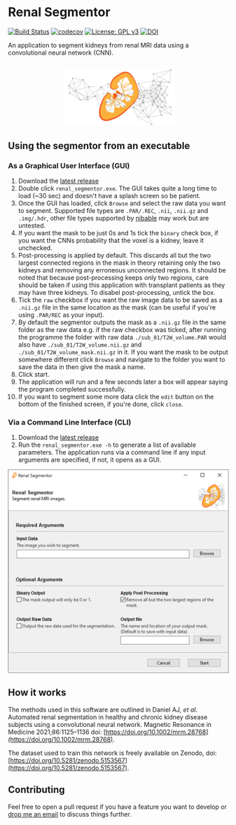 # Renal Segmentor
[![Build Status](https://travis-ci.com/alexdaniel654/Renal_Segmentor.svg?token=fiWxYk2SzMsVfjbp9BPV&branch=master)](https://travis-ci.com/alexdaniel654/Renal_Segmentor)
[![codecov](https://codecov.io/gh/alexdaniel654/Renal_Segmentor/branch/master/graph/badge.svg?token=6oSiDfrFpJ)](https://codecov.io/gh/alexdaniel654/Renal_Segmentor)
[![License: GPL v3](https://img.shields.io/badge/License-GPLv3-blue.svg)](https://www.gnu.org/licenses/gpl-3.0)
[![DOI](https://zenodo.org/badge/236753300.svg)](https://zenodo.org/badge/latestdoi/236753300)

An application to segment kidneys from renal MRI data using a convolutional neural network (CNN).

<h2 align="center"><img src="images/banner.png" height="128"></h2>

## Using the segmentor from an executable
### As a Graphical User Interface (GUI)

1. Download the [latest release](https://github.com/alexdaniel654/Renal_Segmentor/releases/download/latest/renal_segmentor.exe)
2. Double click `renal_segmentor.exe`. The GUI takes quite a long time to load (~30 sec) and doesn't have a splash screen so be patient.
3. Once the GUI has loaded, click `Browse` and select the raw data you want to segment. Supported file types are `.PAR/.REC`, `.nii`, `.nii.gz` and `.img/.hdr`, other file types supported by [nibable](https://nipy.org/nibabel/api.html#file-formats) may work but are untested.
4. If you want the mask to be just 0s and 1s tick the `binary` check box, if you want the CNNs probability that the voxel is a kidney, leave it unchecked.
5. Post-processing is applied by default. This discards all but the two largest connected regions in the mask in theory retaining only the two kidneys and removing any erroneous unconnected regions. It should be noted that because post-processing keeps only two regions, care should be taken if using this application with transplant patients as they may have three kidneys. To disabel post-processing, untick the box.
6. Tick the `raw` checkbox if you want the raw image data to be saved as a `.nii.gz` file in the same location as the mask (can be useful if you're using `.PAR/REC` as your input).
7. By default the segmentor outputs the mask as a `.nii.gz` file in the same folder as the raw data e.g. if the raw checkbox was ticked, after running the programme the folder with raw data `./sub_01/T2W_volume.PAR` would also have `./sub_01/T2W_volume.nii.gz` and `./sub_01/T2W_volume_mask.nii.gz` in it. If you want the mask to be output somewhere different click `Browse` and navigate to the folder you want to save the data in then give the mask a name.
8. Click start.
9. The application will run and a few seconds later a box will appear saying the program completed successfully. 
10. If you want to segment some more data click the `edit` button on the bottom of the finished screen, if you're done, click `close`.

### Via a Command Line Interface (CLI)
1. Download the [latest release](https://github.com/alexdaniel654/Renal_Segmentor/releases/download/latest/renal_segmentor.exe)
2. Run the `renal_segmentor.exe -h` to generate a list of available parameters. The application runs via a command line if any input arguments are specified, if not, it opens as a GUI.

![Interface](images/screenshot.png)

## How it works

The methods used in this software are outlined in Daniel AJ, _et al_. Automated renal segmentation in healthy and chronic kidney disease subjects using a convolutional neural network. Magnetic Resonance in Medicine 2021;86:1125–1136 doi: [https://doi.org/10.1002/mrm.28768](https://doi.org/10.1002/mrm.28768).

The dataset used to train this network is freely available on Zenodo, doi: [https://doi.org/10.5281/zenodo.5153567](https://doi.org/10.5281/zenodo.5153567).


## Contributing

Feel free to open a pull request if you have a feature you want to develop or [drop me an email](mailto:alexander.daniel@nottingham.ac.uk) to discuss things further.
